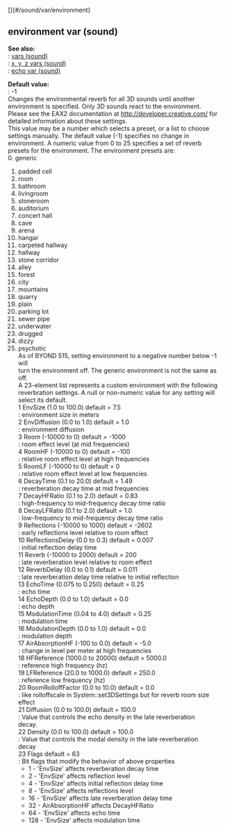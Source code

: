 []{#/sound/var/environment}    
## environment var (sound)    
**See also:**    
:   [vars (sound)](/ref/sound/var)    
:   [x, y, z vars (sound)](/ref/sound/var/xyz)    
:   [echo var (sound)](/ref/sound/var/echo)    
<!-- -->    
**Default value:**    
:   -1    
Changes the environmental reverb for all 3D sounds until another    
environment is specified. Only 3D sounds react to the environment.    
Please see the EAX2 documentation at http://developer.creative.com/ for    
detailed information about these settings.    
This value may be a number which selects a preset, or a list to choose    
settings manually. The default value (-1) specifies no change in    
environment. A numeric value from 0 to 25 specifies a set of reverb    
presets for the environment. The environment presets are:    
0.  generic    
1.  padded cell    
2.  room    
3.  bathroom    
4.  livingroom    
5.  stoneroom    
6.  auditorium    
7.  concert hall    
8.  cave    
9.  arena    
10. hangar    
11. carpeted hallway    
12. hallway    
13. stone corridor    
14. alley    
15. forest    
16. city    
17. mountains    
18. quarry    
19. plain    
20. parking lot    
21. sewer pipe    
22. underwater    
23. drugged    
24. dizzy    
25. psychotic    
As of BYOND 515, setting environment to a negative number below -1 will    
turn the environment off. The generic environment is not the same as    
off.    
A 23-element list represents a custom environment with the following    
reverbration settings. A null or non-numeric value for any setting will    
select its default.    
1 EnvSize (1.0 to 100.0) default = 7.5    
:   environment size in meters    
2 EnvDiffusion (0.0 to 1.0) default = 1.0    
:   environment diffusion    
3 Room (-10000 to 0) default = -1000    
:   room effect level (at mid frequencies)    
4 RoomHF (-10000 to 0) default = -100    
:   relative room effect level at high frequencies    
5 RoomLF (-10000 to 0) default = 0    
:   relative room effect level at low frequencies    
6 DecayTime (0.1 to 20.0) default = 1.49    
:   reverberation decay time at mid frequencies    
7 DecayHFRatio (0.1 to 2.0) default = 0.83    
:   high-frequency to mid-frequency decay time ratio    
8 DecayLFRatio (0.1 to 2.0) default = 1.0    
:   low-frequency to mid-frequency decay time ratio    
9 Reflections (-10000 to 1000) default = -2602    
:   early reflections level relative to room effect    
10 ReflectionsDelay (0.0 to 0.3) default = 0.007    
:   initial reflection delay time    
11 Reverb (-10000 to 2000) default = 200    
:   late reverberation level relative to room effect    
12 ReverbDelay (0.0 to 0.1) default = 0.011    
:   late reverberation delay time relative to initial reflection    
13 EchoTime (0.075 to 0.250) default = 0.25    
:   echo time    
14 EchoDepth (0.0 to 1.0) default = 0.0    
:   echo depth    
15 ModulationTime (0.04 to 4.0) default = 0.25    
:   modulation time    
16 ModulationDepth (0.0 to 1.0) default = 0.0    
:   modulation depth    
17 AirAbsorptionHF (-100 to 0.0) default = -5.0    
:   change in level per meter at high frequencies    
18 HFReference (1000.0 to 20000) default = 5000.0    
:   reference high frequency (hz)    
19 LFReference (20.0 to 1000.0) default = 250.0    
:   reference low frequency (hz)    
20 RoomRolloffFactor (0.0 to 10.0) default = 0.0    
:   like rolloffscale in System::set3DSettings but for reverb room size    
    effect    
21 Diffusion (0.0 to 100.0) default = 100.0    
:   Value that controls the echo density in the late reverberation    
    decay.    
22 Density (0.0 to 100.0) default = 100.0    
:   Value that controls the modal density in the late reverberation    
    decay    
23 Flags default = 63    
:   Bit flags that modify the behavior of above properties    
    -   1 - \'EnvSize\' affects reverberation decay time    
    -   2 - \'EnvSize\' affects reflection level    
    -   4 - \'EnvSize\' affects initial reflection delay time    
    -   8 - \'EnvSize\' affects reflections level    
    -   16 - \'EnvSize\' affects late reverberation delay time    
    -   32 - AirAbsorptionHF affects DecayHFRatio    
    -   64 - \'EnvSize\' affects echo time    
    -   128 - \'EnvSize\' affects modulation time  